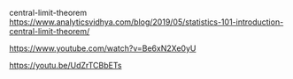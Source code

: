 central-limit-theorem
https://www.analyticsvidhya.com/blog/2019/05/statistics-101-introduction-central-limit-theorem/

https://www.youtube.com/watch?v=Be6xN2Xe0yU

https://youtu.be/UdZrTCBbETs
